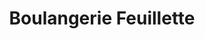 ---
title: "Boulangerie Feuillette"
url: /saint-gervais-la-foret/boulangerie-feuillette/
shop: boulangerie
---